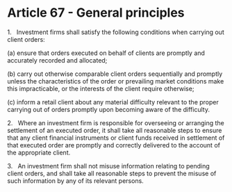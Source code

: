 # Article 67 - General principles


1.   Investment firms shall satisfy the following conditions when carrying out client orders:

(a) ensure that orders executed on behalf of clients are promptly and accurately recorded and allocated;

(b) carry out otherwise comparable client orders sequentially and promptly unless the characteristics of the order or prevailing market conditions make this impracticable, or the interests of the client require otherwise;

(c) inform a retail client about any material difficulty relevant to the proper carrying out of orders promptly upon becoming aware of the difficulty.

2.   Where an investment firm is responsible for overseeing or arranging the settlement of an executed order, it shall take all reasonable steps to ensure that any client financial instruments or client funds received in settlement of that executed order are promptly and correctly delivered to the account of the appropriate client.

3.   An investment firm shall not misuse information relating to pending client orders, and shall take all reasonable steps to prevent the misuse of such information by any of its relevant persons.
